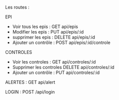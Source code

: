 Les routes : 

EPI 
- Voir tous les epis :
GET api/epis
- Modifier les epis :
PUT api/epis/:id
- supprimer les epis :
DELETE api/epis/:id
- Ajouter un contrôle :
POST api/epis/:id/controle

CONTROLES
- Voir les controles :
GET api/controles/:id
- Supprimer les controles
DELETE api/controles/:id
- Ajouter un contrôle :
PUT api/controles/:id

ALERTES :
GET api/alert

LOGIN :
POST /api/login